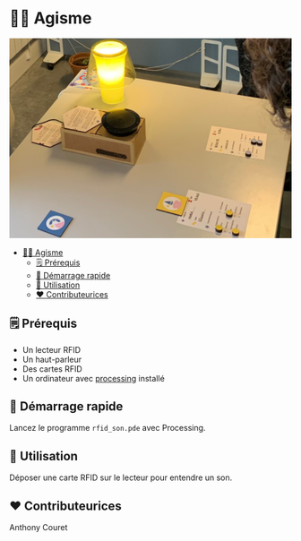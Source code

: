 # 🧑‍🦳 Agisme

![une table sur laquelle sont posés des petites carte avec pictogrammes, et un une boite en carton avec un lecteur rfid et un haut parleur](media/IMG_7472.jpg)

- [🧑‍🦳 Agisme](#-agisme)
  - [🗒 Prérequis](#-prérequis)
  - [🚀 Démarrage rapide](#-démarrage-rapide)
  - [🚴 Utilisation](#-utilisation)
  - [❤️ Contributeurices](#️-contributeurices)


## 🗒 Prérequis
- Un lecteur RFID 
- Un haut-parleur
- Des cartes RFID
- Un ordinateur avec [processing](https://processing.org/download/) installé

## 🚀 Démarrage rapide

Lancez le programme `rfid_son.pde` avec Processing.


## 🚴 Utilisation

Déposer une carte RFID sur le lecteur pour entendre un son.

## ❤️ Contributeurices
Anthony Couret